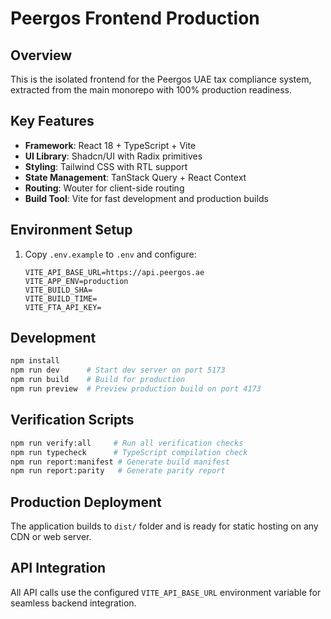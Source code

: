 # Peergos Frontend Production

## Overview
This is the isolated frontend for the Peergos UAE tax compliance system, extracted from the main monorepo with 100% production readiness.

## Key Features
- **Framework**: React 18 + TypeScript + Vite
- **UI Library**: Shadcn/UI with Radix primitives
- **Styling**: Tailwind CSS with RTL support
- **State Management**: TanStack Query + React Context
- **Routing**: Wouter for client-side routing
- **Build Tool**: Vite for fast development and production builds

## Environment Setup
1. Copy `.env.example` to `.env` and configure:
   ```
   VITE_API_BASE_URL=https://api.peergos.ae
   VITE_APP_ENV=production
   VITE_BUILD_SHA=
   VITE_BUILD_TIME=
   VITE_FTA_API_KEY=
   ```

## Development
```bash
npm install
npm run dev      # Start dev server on port 5173
npm run build    # Build for production
npm run preview  # Preview production build on port 4173
```

## Verification Scripts
```bash
npm run verify:all     # Run all verification checks
npm run typecheck      # TypeScript compilation check
npm run report:manifest # Generate build manifest
npm run report:parity   # Generate parity report
```

## Production Deployment
The application builds to `dist/` folder and is ready for static hosting on any CDN or web server.

## API Integration
All API calls use the configured `VITE_API_BASE_URL` environment variable for seamless backend integration.